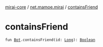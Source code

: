 [mirai-core](../index.md) / [net.mamoe.mirai](index.md) / [containsFriend](./contains-friend.md)

# containsFriend

`fun `[`Bot`](-bot/index.md)`.containsFriend(id: `[`Long`](https://kotlinlang.org/api/latest/jvm/stdlib/kotlin/-long/index.html)`): `[`Boolean`](https://kotlinlang.org/api/latest/jvm/stdlib/kotlin/-boolean/index.html)